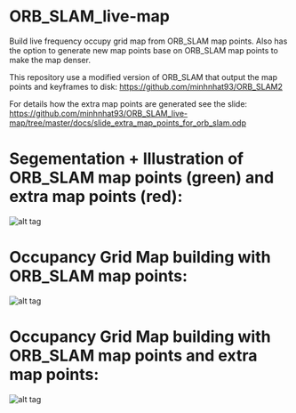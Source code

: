 # ORB_SLAM_live-map
Build live frequency occupy grid map from ORB_SLAM map points. Also has the option to generate new map points base on ORB_SLAM map points to make the map denser. 

This repository use a modified version of ORB_SLAM that output the map points and keyframes to disk: https://github.com/minhnhat93/ORB_SLAM2

For details how the extra map points are generated see the slide: https://github.com/minhnhat93/ORB_SLAM_live-map/tree/master/docs/slide_extra_map_points_for_orb_slam.odp

# Segementation + Illustration of ORB_SLAM map points (green) and extra map points (red):
![alt tag](https://github.com/minhnhat93/ORB_SLAM_live-map/tree/master/images/segmentation_with_mps_and_extra_points.png)

# Occupancy Grid Map building with ORB_SLAM map points:
![alt tag](https://github.com/minhnhat93/ORB_SLAM_live-map/tree/master/images/map_thresholded.png)

# Occupancy Grid Map building with ORB_SLAM map points and extra map points:
![alt tag](https://github.com/minhnhat93/ORB_SLAM_live-map/tree/master/images/map_thresholded_with_extra_points.png)
